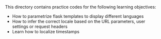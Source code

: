 This directory contains practice codes for the following learning objectives:

* How to parametrize flask templates to display different languages
* How to infer the correct locale based on the URL parameters, user settings or request headers
* Learn how to localize timestamps
